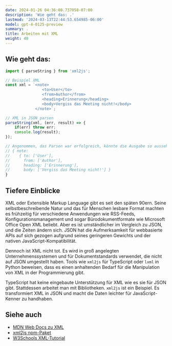 ```yaml
---
date: 2024-01-26 04:36:08.737058-07:00
description: 'Wie geht das: .'
lastmod: '2024-03-13T22:44:53.654985-06:00'
model: gpt-4-0125-preview
summary: .
title: Arbeiten mit XML
weight: 40
---
```


## Wie geht das:
```TypeScript
import { parseString } from 'xml2js';

// Beispiel XML
const xml = `<note>
                <to>User</to>
                <from>Author</from>
                <heading>Erinnerung</heading>
                <body>Vergiss das Meeting nicht!</body>
             </note>`;

// XML in JSON parsen
parseString(xml, (err, result) => {
    if(err) throw err;
    console.log(result);
});

// Angenommen, das Parsen war erfolgreich, könnte die Ausgabe so aussehen:
// { note:
//    { to: ['User'],
//      from: ['Author'],
//      heading: ['Erinnerung'],
//      body: ['Vergiss das Meeting nicht!'] } 
}
```

## Tiefere Einblicke
XML oder Extensible Markup Language gibt es seit den späten 90ern. Seine selbstbeschreibende Natur und das für Menschen lesbare Format machten es frühzeitig für verschiedene Anwendungen wie RSS-Feeds, Konfigurationsmanagement und sogar Bürodokumentformate wie Microsoft Office Open XML beliebt. Aber es ist umständlicher im Vergleich zu JSON, und die Zeiten ändern sich. JSON hat die Aufmerksamkeit für webbasierte APIs auf sich gezogen aufgrund seines geringeren Gewichts und der nativen JavaScript-Kompatibilität.

Dennoch ist XML nicht tot. Es wird in groß angelegten Unternehmenssystemen und für Dokumentstandards verwendet, die nicht auf JSON umgestellt haben. Tools wie `xml2js` für TypeScript oder `lxml` in Python beweisen, dass es einen anhaltenden Bedarf für die Manipulation von XML in der Programmierung gibt.

TypeScript hat keine eingebaute Unterstützung für XML wie es sie für JSON gibt. Stattdessen arbeitet man mit Bibliotheken. `xml2js` ist ein Beispiel. Es transformiert XML in JSON und macht die Daten leichter für JavaScript-Kenner zu handhaben.

## Siehe auch
- [MDN Web Docs zu XML](https://developer.mozilla.org/en-US/docs/Web/XML/XML_introduction)
- [xml2js npm-Paket](https://www.npmjs.com/package/xml2js)
- [W3Schools XML-Tutorial](https://www.w3schools.com/xml/)
